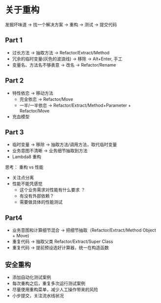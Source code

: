 # 关于重构

发掘坏味道 -> 找一个解决方案 -> 重构 -> 测试 -> 提交代码

## Part 1
* 过长方法 -> 抽取方法 -> Refactor/Extract/Method
* 冗余的临时变量(灰色的波浪线) -> 移除 -> Alt+Enter, 手工
* 变量名、方法名不够表意 -> 改名 -> Refactor/Rename

## Part 2
* 特性依恋 -> 移动方法
	* 完全依恋 -> Refactor/Move
	* 一半/一半依恋 -> Refactor/Extract/Method+Parameter + Refactor/Move
* 充血模型

## Part 3
* 临时变量 -> 移除 -> 抽取方法/调用方法，取代临时变量
* 业务意图不清晰 -> 业务细节抽取到方法
* Lambda8 重构

思考： 重构 vs 性能
* 关注点分离
* 性能不能凭感觉
	* 这个业务需求对性能有什么要求 ？
	* 有没有外部依赖？
	* 需要做具体的性能测试

## Part4
* 业务意图和计算细节混合 -> 把细节抽取（Refactor/Extract/Method Object + Move)
* 重复代码 -> 抽取父类 Refactor/Extract/Super Class
* 重复代码 -> 提前预设选好计算器，统一在构造函数

## 安全重构
* 添加自动化测试案例
* 每次重构之后，重复多次运行测试案例
* 尽量使用重构菜单，减少人工操作带来的风险
* 小步提交，关注流水线状况
